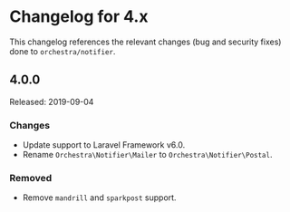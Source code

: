 # Changelog for 4.x

This changelog references the relevant changes (bug and security fixes) done to `orchestra/notifier`.

## 4.0.0

Released: 2019-09-04

### Changes

* Update support to Laravel Framework v6.0.
* Rename `Orchestra\Notifier\Mailer` to `Orchestra\Notifier\Postal`.

### Removed

* Remove `mandrill` and `sparkpost` support.
